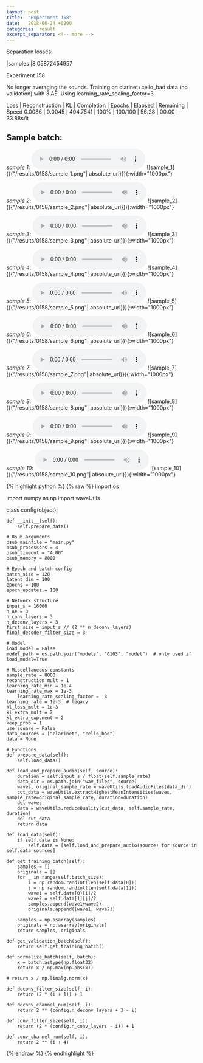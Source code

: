 ```yaml
---
layout: post
title:  "Experiment 158"
date:   2018-06-24 +0200
categories: result
excerpt_separator: <!-- more -->
---
```

Separation losses:

|samples
|8.05872454957<!-- more -->

Experiment 158

No longer averaging the sounds. Training on clarinet+cello_bad data (no validation) with 3 AE. Using learning_rate_scaling_factor=3

Loss | Reconstruction | KL | Completion | Epochs | Elapsed | Remaining | Speed
0.0086 | 0.0045 | 404.7541 | 100% | 100/100 | 56:28 | 00:00 | 33.88s/it

## **Sample batch**:
_sample 1_:
<audio src="/ResultsOverview/results/0158/sample_1.wav" controls preload></audio>
![sample_1]({{"/results/0158/sample_1.png"| absolute_url}}){:width="1000px"}

_sample 2_:
<audio src="/ResultsOverview/results/0158/sample_2.wav" controls preload></audio>
![sample_2]({{"/results/0158/sample_2.png"| absolute_url}}){:width="1000px"}

_sample 3_:
<audio src="/ResultsOverview/results/0158/sample_3.wav" controls preload></audio>
![sample_3]({{"/results/0158/sample_3.png"| absolute_url}}){:width="1000px"}

_sample 4_:
<audio src="/ResultsOverview/results/0158/sample_4.wav" controls preload></audio>
![sample_4]({{"/results/0158/sample_4.png"| absolute_url}}){:width="1000px"}

_sample 5_:
<audio src="/ResultsOverview/results/0158/sample_5.wav" controls preload></audio>
![sample_5]({{"/results/0158/sample_5.png"| absolute_url}}){:width="1000px"}

_sample 6_:
<audio src="/ResultsOverview/results/0158/sample_6.wav" controls preload></audio>
![sample_6]({{"/results/0158/sample_6.png"| absolute_url}}){:width="1000px"}

_sample 7_:
<audio src="/ResultsOverview/results/0158/sample_7.wav" controls preload></audio>
![sample_7]({{"/results/0158/sample_7.png"| absolute_url}}){:width="1000px"}

_sample 8_:
<audio src="/ResultsOverview/results/0158/sample_8.wav" controls preload></audio>
![sample_8]({{"/results/0158/sample_8.png"| absolute_url}}){:width="1000px"}

_sample 9_:
<audio src="/ResultsOverview/results/0158/sample_9.wav" controls preload></audio>
![sample_9]({{"/results/0158/sample_9.png"| absolute_url}}){:width="1000px"}

_sample 10_:
<audio src="/ResultsOverview/results/0158/sample_10.wav" controls preload></audio>
![sample_10]({{"/results/0158/sample_10.png"| absolute_url}}){:width="1000px"}


{% highlight python %}
{% raw %}
import os

import numpy as np
import waveUtils


class config(object):

	def __init__(self):
		self.prepare_data()

	# Bsub arguments
	bsub_mainfile = "main.py"
	bsub_processors = 4
	bsub_timeout = "4:00"
	bsub_memory = 8000

	# Epoch and batch config
	batch_size = 128
	latent_dim = 100
	epochs = 100
	epoch_updates = 100

	# Network structure
	input_s = 16000
	n_ae = 3
	n_conv_layers = 3
	n_deconv_layers = 3
	first_size = input_s // (2 ** n_deconv_layers)
	final_decoder_filter_size = 3

	# Model
	load_model = False
	model_path = os.path.join("models", "0103", "model")  # only used if load_model=True

	# Miscellaneous constants
	sample_rate = 8000
	reconstruction_mult = 1
	learning_rate_min = 1e-4
	learning_rate_max = 1e-3
        learning_rate_scaling_factor = -3
	learning_rate = 1e-3  # legacy
	kl_loss_mult = 1e-3
	kl_extra_mult = 2
	kl_extra_exponent = 2
	keep_prob = 1
	use_square = False
	data_sources = ["clarinet", "cello_bad"]
	data = None

	# Functions
	def prepare_data(self):
		self.load_data()

	def load_and_prepare_audio(self, source):
		duration = self.input_s / float(self.sample_rate)
		data_dir = os.path.join("wav_files", source)
		waves, original_sample_rate = waveUtils.loadAudioFiles(data_dir)
		cut_data = waveUtils.extractHighestMeanIntensities(waves, sample_rate=original_sample_rate, duration=duration)
		del waves
		data = waveUtils.reduceQuality(cut_data, self.sample_rate, duration)
		del cut_data
		return data

	def load_data(self):
		if self.data is None:
			self.data = [self.load_and_prepare_audio(source) for source in self.data_sources]

	def get_training_batch(self):
		samples = []
		originals = []
		for _ in range(self.batch_size):
			i = np.random.randint(len(self.data[0]))
			j = np.random.randint(len(self.data[1]))
			wave1 = self.data[0][i]/2
			wave2 = self.data[1][j]/2
			samples.append(wave1+wave2)
			originals.append([wave1, wave2])

		samples = np.asarray(samples)
		originals = np.asarray(originals)
		return samples, originals

	def get_validation_batch(self):
		return self.get_training_batch()

	def normalize_batch(self, batch):
		x = batch.astype(np.float32)
		return x / np.max(np.abs(x))

	# return x / np.linalg.norm(x)

	def deconv_filter_size(self, i):
		return (2 * (i + 1)) + 1

	def deconv_channel_num(self, i):
		return 2 ** (config.n_deconv_layers + 3 - i)

	def conv_filter_size(self, i):
		return (2 * (config.n_conv_layers - i)) + 1

	def conv_channel_num(self, i):
		return 2 ** (i + 4)

{% endraw %}
{% endhighlight %}
